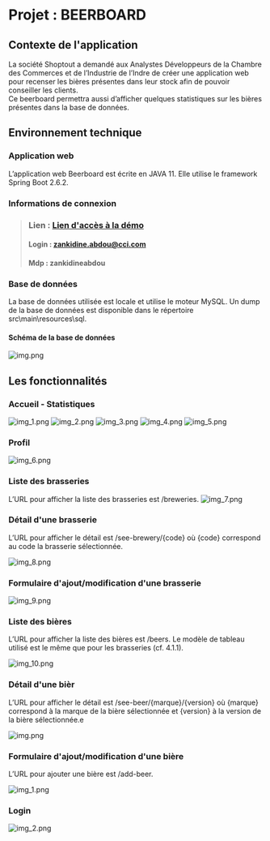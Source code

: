 # Projet : BEERBOARD

## Contexte de l'application

La société Shoptout a demandé aux Analystes Développeurs de la Chambre des Commerces 
et de l’Industrie de l’Indre de créer une application web pour recenser les bières 
présentes dans leur stock afin de pouvoir conseiller les clients.    
Ce beerboard permettra aussi d’afficher quelques statistiques sur les bières présentes 
dans la base de données.

## Environnement technique

### Application web
L’application web Beerboard est écrite en JAVA 11. Elle utilise le framework Spring Boot 2.6.2.

### Informations de connexion
> ### Lien : [Lien d'accès à la démo](http://94.247.183.122:8080/)
> #### Login : zankidine.abdou@cci.com
> #### Mdp : zankidineabdou

### Base de données
La base de données utilisée est locale et utilise le moteur MySQL. Un dump de la base de données
est disponible dans le répertoire src\main\resources\sql.

#### Schéma de la base de données

![img.png](documentation/Bd/img.png)

## Les fonctionnalités
### Accueil - Statistiques

![img_1.png](documentation/Maquette/img_1.png) 
![img_2.png](documentation/Maquette/img_2.png)
![img_3.png](documentation/Maquette/img_3.png)
![img_4.png](documentation/Maquette/img_4.png)
![img_5.png](documentation/Maquette/img_5.png)

### Profil
![img_6.png](documentation/Maquette/img_6.png)

### Liste des brasseries
L’URL pour afficher la liste des brasseries est /breweries.
![img_7.png](documentation/Maquette/img_7.png)

### Détail d'une brasserie
L’URL pour afficher le détail est /see-brewery/{code} où {code} correspond au code 
la brasserie sélectionnée.

![img_8.png](documentation/Maquette/img_8.png)

### Formulaire d'ajout/modification d'une brasserie
![img_9.png](documentation/Maquette/img_9.png)

### Liste des bières
L’URL pour afficher la liste des bières est /beers. Le modèle de tableau utilisé 
est le même que pour les brasseries (cf. 4.1.1).

![img_10.png](documentation/Maquette/img_10.png)

### Détail d'une bièr
L’URL pour afficher le détail est /see-beer/{marque}/{version} où {marque} correspond à la marque de la bière sélectionnée et 
{version} à la version de la bière sélectionnée.e

![img.png](documentation/Maquette/img.png)

### Formulaire d'ajout/modification d'une bière
L’URL pour ajouter une bière est /add-beer.

![img_1.png](documentation/Maquette/img_1.png)

### Login

![img_2.png](documentation/Maquette/img_2.png)